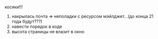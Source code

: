 косяки!!!
1. накрылась почта => неполадки с ресурсом мэйлджет...(до конца 21 года будут???)
2. навести порядок в коде
4. высота страницы не влазит в окно